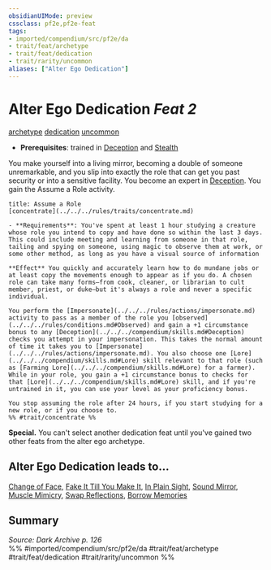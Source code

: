 ```yaml
---
obsidianUIMode: preview
cssclass: pf2e,pf2e-feat
tags:
- imported/compendium/src/pf2e/da
- trait/feat/archetype
- trait/feat/dedication
- trait/rarity/uncommon
aliases: ["Alter Ego Dedication"]
---
```

# Alter Ego Dedication  *Feat 2*  
[archetype](archetype.md)  [dedication](dedication.md)  [uncommon](uncommon.md)  

- **Prerequisites**: trained in [Deception](../skills.md#Deception) and [Stealth](../skills.md#Stealth)

You make yourself into a living mirror, becoming a double of someone unremarkable, and you slip into exactly the role that can get you past security or into a sensitive facility. You become an expert in [Deception](../skills.md#Deception). You gain the Assume a Role activity.

```ad-embed-ability
title: Assume a Role
[concentrate](../../../rules/traits/concentrate.md)  

- **Requirements**: You've spent at least 1 hour studying a creature whose role you intend to copy and have done so within the last 3 days. This could include meeting and learning from someone in that role, tailing and spying on someone, using magic to observe them at work, or some other method, as long as you have a visual source of information

**Effect** You quickly and accurately learn how to do mundane jobs or at least copy the movements enough to appear as if you do. A chosen role can take many forms—from cook, cleaner, or librarian to cult member, priest, or duke—but it's always a role and never a specific individual.

You perform the [Impersonate](../../../rules/actions/impersonate.md) activity to pass as a member of the role you [observed](../../../rules/conditions.md#Observed) and gain a +1 circumstance bonus to any [Deception](../../../compendium/skills.md#Deception) checks you attempt in your impersonation. This takes the normal amount of time it takes you to [Impersonate](../../../rules/actions/impersonate.md). You also choose one [Lore](../../../compendium/skills.md#Lore) skill relevant to that role (such as [Farming Lore](../../../compendium/skills.md#Lore) for a farmer). While in your role, you gain a +1 circumstance bonus to checks for that [Lore](../../../compendium/skills.md#Lore) skill, and if you're untrained in it, you can use your level as your proficiency bonus.

You stop assuming the role after 24 hours, if you start studying for a new role, or if you choose to.  
%% #trait/concentrate %%
```

**Special.** You can't select another dedication feat until you've gained two other feats from the alter ego archetype.

## Alter Ego Dedication leads to...

[Change of Face](change-of-face-da.md), [Fake It Till You Make It](fake-it-till-you-make-it-da.md), [In Plain Sight](in-plain-sight-da.md), [Sound Mirror](sound-mirror-da.md), [Muscle Mimicry](muscle-mimicry-da.md), [Swap Reflections](swap-reflections-da.md), [Borrow Memories](borrow-memories-da.md)

## Summary

*Source: Dark Archive p. 126*  
%% #imported/compendium/src/pf2e/da #trait/feat/archetype #trait/feat/dedication #trait/rarity/uncommon %%

